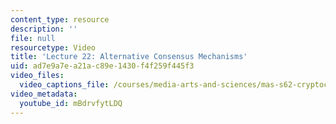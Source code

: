 ```yaml
---
content_type: resource
description: ''
file: null
resourcetype: Video
title: 'Lecture 22: Alternative Consensus Mechanisms'
uid: ad7e9a7e-a21a-c89e-1430-f4f259f445f3
video_files:
  video_captions_file: /courses/media-arts-and-sciences/mas-s62-cryptocurrency-engineering-and-design-spring-2018/lecture-videos/lec22-alternative-consensus-mechanisms/mBdrvfytLDQ.vtt
video_metadata:
  youtube_id: mBdrvfytLDQ
---
```

